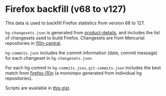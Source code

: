 # Firefox backfill (v68 to v127)

This data is used to backfill Firefox statistics from version 68 to 127.

`hg-changesets.json` is generated from
[product-details](https://product-details.mozilla.org/1.0/l10n/), and includes
the list of changesets used to build Firefox. Changesets are from Mercurial
repositories in [l10n-central](https://hg.mozilla.org/l10n-central).

`hg-commits.json` includes the commit information (date, commit message) for each
changeset in `hg-changesets.json`.

For each hg commit in `hg-commits.json`, `git-commits.json` includes the best
match from [firefox-l10n](https://github.com/mozilla-l10n/firefox-l10n) (a
monorepo generated from individual hg repositories).

Scripts are available in [this gist](https://gist.github.com/flodolo/eaed76d43e5c7858ed596a35838eec1d).
